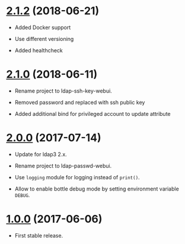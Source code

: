 [2.1.2](https://github.com/jceloria/ldap-ssh-key-webui/releases/tag/v2.1.2) (2018-06-21)
========================================================================================

-   Added Docker support

-   Use different versioning

-   Added healthcheck

[2.1.0](https://github.com/jceloria/ldap-ssh-key-webui/releases/tag/v2.0.1) (2018-06-11)
========================================================================================

-   Rename project to ldap-ssh-key-webui.

-   Removed password and replaced with ssh public key

-   Added additional bind for privileged account to update attribute

[2.0.0](https://github.com/jceloria/ldap-ssh-key-webui/releases/tag/v2.0.0) (2017-07-14)
========================================================================================

-   Update for ldap3 2.x.

-   Rename project to ldap-passwd-webui.

-   Use `logging` module for logging instead of `print()`.

-   Allow to enable bottle debug mode by setting environment variable
    `DEBUG`.

[1.0.0](https://github.com/jceloria/ldap-ssh-key-webui/releases/tag/v1.0.0) (2017-06-06)
========================================================================================

-   First stable release.
